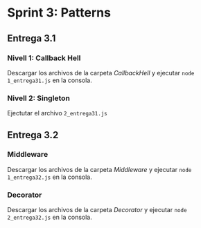# Sprint 3: Patterns

## Entrega 3.1  

### Nivell 1: Callback Hell  
Descargar los archivos de la carpeta *CallbackHell* y ejecutar ``node 1_entrega31.js`` en la consola.  

### Nivell 2: Singleton  
Ejectutar el archivo ``2_entrega31.js``  


## Entrega 3.2  

### Middleware  
Descargar los archivos de la carpeta *Middleware* y ejecutar ``node 1_entrega32.js`` en la consola.

### Decorator  
Descargar los archivos de la carpeta *Decorator* y ejecutar ``node 2_entrega32.js`` en la consola.